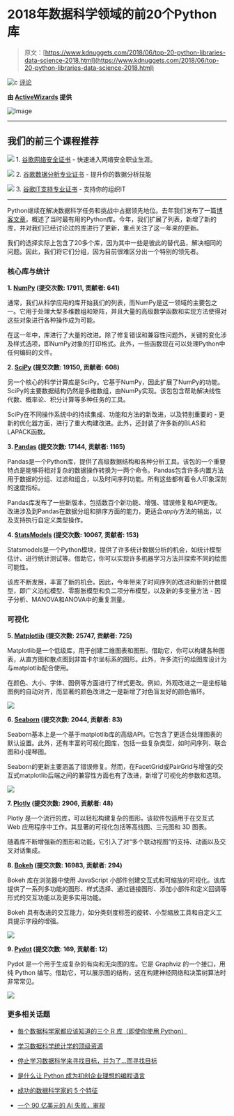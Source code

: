# 2018年数据科学领域的前20个Python库

> 原文：[https://www.kdnuggets.com/2018/06/top-20-python-libraries-data-science-2018.html](https://www.kdnuggets.com/2018/06/top-20-python-libraries-data-science-2018.html)

![c](../Images/3d9c022da2d331bb56691a9617b91b90.png) [评论](/2018/06/top-20-python-libraries-data-science-2018.html?page=2#comments)

**由 [ActiveWizards](https://activewizards.com/) 提供**

![Image](../Images/8cd225bcb4a1ad29508305547a222b4d.png)

* * *

## 我们的前三个课程推荐

![](../Images/0244c01ba9267c002ef39d4907e0b8fb.png) 1\. [谷歌网络安全证书](https://www.kdnuggets.com/google-cybersecurity) - 快速进入网络安全职业生涯。

![](../Images/e225c49c3c91745821c8c0368bf04711.png) 2\. [谷歌数据分析专业证书](https://www.kdnuggets.com/google-data-analytics) - 提升你的数据分析技能

![](../Images/0244c01ba9267c002ef39d4907e0b8fb.png) 3\. [谷歌IT支持专业证书](https://www.kdnuggets.com/google-itsupport) - 支持你的组织IT

* * *

Python继续在解决数据科学任务和挑战中占据领先地位。去年我们发布了一篇[博客文章](https://activewizards.com/blog/top-15-libraries-for-data-science-in-python/)，概述了当时最有用的Python库。今年，我们扩展了列表，新增了新的库，并对我们已经讨论过的库进行了更新，重点关注了这一年来的更新。

我们的选择实际上包含了20多个库，因为其中一些是彼此的替代品，解决相同的问题。因此，我们将它们分组，因为目前很难区分出一个特别的领先者。

### 核心库与统计

**1. [NumPy](http://www.numpy.org/) (提交次数: 17911, 贡献者: 641)**

通常，我们从科学应用的库开始我们的列表，而NumPy是这一领域的主要包之一。它用于处理大型多维数组和矩阵，并且大量的高级数学函数和实现方法使得对这些对象进行各种操作成为可能。

在这一年中，库进行了大量的改进。除了修复错误和兼容性问题外，关键的变化涉及样式选项，即NumPy对象的打印格式。此外，一些函数现在可以处理Python中任何编码的文件。

**2. [SciPy](https://scipy.org/scipylib/) (提交次数: 19150, 贡献者: 608)**

另一个核心的科学计算库是SciPy。它基于NumPy，因此扩展了NumPy的功能。SciPy的主要数据结构仍然是多维数组，由NumPy实现。该包包含帮助解决线性代数、概率论、积分计算等多种任务的工具。

SciPy在不同操作系统中的持续集成、功能和方法的新改进，以及特别重要的 - 更新的优化器方面，进行了重大构建改进。此外，还封装了许多新的BLAS和LAPACK函数。

**3. [Pandas](https://pandas.pydata.org/) (提交次数: 17144, 贡献者: 1165)**

Pandas是一个Python库，提供了高级数据结构和各种分析工具。该包的一个重要特点是能够将相对复杂的数据操作转换为一两个命令。Pandas包含许多内置方法用于数据的分组、过滤和组合，以及时间序列功能。所有这些都有着令人印象深刻的速度指标。

Pandas库发布了一些新版本，包括数百个新功能、增强、错误修复和API更改。改进涉及到Pandas在数据分组和排序方面的能力，更适合*apply*方法的输出，以及支持执行自定义类型操作。

**4. [StatsModels](http://www.statsmodels.org/devel/) (提交次数: 10067, 贡献者: 153)**

Statsmodels是一个Python模块，提供了许多统计数据分析的机会，如统计模型估计、进行统计测试等。借助它，你可以实现许多机器学习方法并探索不同的绘图可能性。

该库不断发展，丰富了新的机会。因此，今年带来了时间序列的改进和新的计数模型，即广义泊松模型、零膨胀模型和负二项分布模型，以及新的多变量方法 - 因子分析、MANOVA和ANOVA中的重复测量。

### 可视化

**5. [Matplotlib](https://matplotlib.org/index.html) (提交次数: 25747, 贡献者: 725)**

Matplotlib是一个低级库，用于创建二维图表和图形。借助它，你可以构建各种图表，从直方图和散点图到非笛卡尔坐标系的图形。此外，许多流行的绘图库设计为与matplotlib配合使用。

在颜色、大小、字体、图例等方面进行了样式更改。例如，外观改进之一是坐标轴图例的自动对齐，而显著的颜色改进之一是新增了对色盲友好的颜色循环。

![](../Images/334d6f28f38d86dc2f16a213adfebd4d.png)

**6. [Seaborn](https://seaborn.pydata.org/) (提交次数: 2044, 贡献者: 83)**

Seaborn基本上是一个基于matplotlib库的高级API。它包含了更适合处理图表的默认设置。此外，还有丰富的可视化图库，包括一些复杂类型，如时间序列、联合图和小提琴图。

Seaborn的更新主要涵盖了错误修复。然而，在FacetGrid或PairGrid与增强的交互式matplotlib后端之间的兼容性方面也有了改进，新增了可视化的参数和选项。

![](../Images/120c4152fcd10f44ffda2429fe26ac96.png)

**7. [Plotly](https://plot.ly/python/) (提交次数: 2906, 贡献者: 48)**

Plotly 是一个流行的库，可以轻松构建复杂的图形。该软件包适用于在交互式 Web 应用程序中工作。其显著的可视化包括等高线图、三元图和 3D 图表。

随着库不断增强新的图形和功能，它引入了对“多个联动视图”的支持、动画以及交叉对话集成。

**8. [Bokeh](https://bokeh.pydata.org/en/latest/) (提交次数: 16983, 贡献者: 294)**

Bokeh 库在浏览器中使用 JavaScript 小部件创建交互式和可缩放的可视化。该库提供了一系列多功能的图形、样式选择、通过链接图形、添加小部件和定义回调等形式的交互功能以及更多实用功能。

Bokeh 具有改进的交互能力，如分类刻度标签的旋转、小型缩放工具和自定义工具提示字段的增强。

![](../Images/eb9c9c8451b71cc4a037c421346793e0.png)

**9. [Pydot](https://pypi.org/project/pydot/) (提交次数: 169, 贡献者: 12)**

Pydot 是一个用于生成复杂的有向和无向图的库。它是 Graphviz 的一个接口，用纯 Python 编写。借助它，可以展示图的结构，这在构建神经网络和决策树算法时非常常见。

![](../Images/dbd4a6e1fa0cfd0497244f12e7d2123b.png)

### 更多相关话题

+   [每个数据科学家都应该知道的三个 R 库（即使你使用 Python）](https://www.kdnuggets.com/2021/12/three-r-libraries-every-data-scientist-know-even-python.html)

+   [学习数据科学统计学的顶级资源](https://www.kdnuggets.com/2021/12/springboard-top-resources-learn-data-science-statistics.html)

+   [停止学习数据科学来寻找目标，并为了…而寻找目标](https://www.kdnuggets.com/2021/12/stop-learning-data-science-find-purpose.html)

+   [是什么让 Python 成为初创企业理想的编程语言](https://www.kdnuggets.com/2021/12/makes-python-ideal-programming-language-startups.html)

+   [成功的数据科学家的 5 个特征](https://www.kdnuggets.com/2021/12/5-characteristics-successful-data-scientist.html)

+   [一个 90 亿美元的 AI 失败，审视](https://www.kdnuggets.com/2021/12/9b-ai-failure-examined.html)
